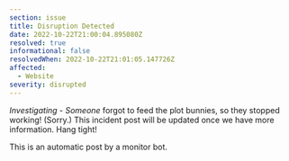 ```yaml
---
section: issue
title: Disruption Detected
date: 2022-10-22T21:00:04.895080Z
resolved: true
informational: false
resolvedWhen: 2022-10-22T21:01:05.147726Z
affected:
  - Website
severity: disrupted
---
```

*Investigating* - _Someone_ forgot to feed the plot bunnies, so they stopped working! (Sorry.) This incident post will be updated once we have more information. Hang tight!

This is an automatic post by a monitor bot.
        